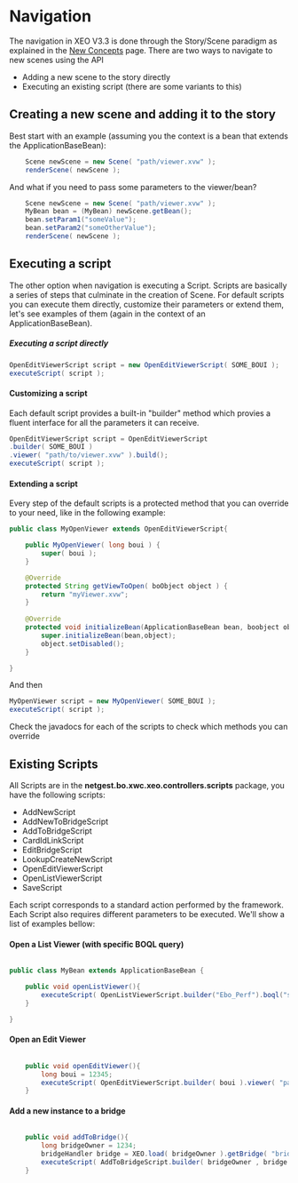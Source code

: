 # Navigation

The navigation in XEO V3.3 is done through the Story/Scene paradigm as explained in the [New Concepts](New_Concepts) page. There are two ways to navigate to new scenes using the API
- Adding a new scene to the story directly
- Executing an existing script (there are some variants to this)

## Creating a new scene and adding it to the story

Best start with an example (assuming you the context is a bean that extends the ApplicationBaseBean):

```java
    Scene newScene = new Scene( "path/viewer.xvw" );
    renderScene( newScene );
```

And what if you need to pass some parameters to the viewer/bean?

```java
	Scene newScene = new Scene( "path/viewer.xvw" );
    MyBean bean = (MyBean) newScene.getBean();
    bean.setParam1("someValue");
    bean.setParam2("someOtherValue");
    renderScene( newScene );
```


## Executing a script

The other option when navigation is executing a Script. Scripts are basically a series of steps that culminate in the creation of Scene. For default scripts you can execute them directly, customize their parameters or extend them, let's see examples of them (again in the context of an ApplicationBaseBean).

##### Executing a script directly
```java
OpenEditViewerScript script = new OpenEditViewerScript( SOME_BOUI );
executeScript( script );
```

#### Customizing a script

Each default script provides a built-in "builder" method which provies a fluent interface for all the parameters it can receive.

```java
OpenEditViewerScript script = OpenEditViewerScript
.builder( SOME_BOUI )
.viewer( "path/to/viewer.xvw" ).build();
executeScript( script );

```

#### Extending a script

Every step of the default scripts is a protected method that you can override to your need, like in the following example:

```java
public class MyOpenViewer extends OpenEditViewerScript{

    public MyOpenViewer( long boui ) {
        super( boui );
    }

    @Override
    protected String getViewToOpen( boObject object ) {
        return "myViewer.xvw";
    }
    
    @Override
    protected void initializeBean(ApplicationBaseBean bean, boobject object){
    	super.initializeBean(bean,object);
        object.setDisabled();
    }

}
```
And then
```java
MyOpenViewer script = new MyOpenViewer( SOME_BOUI );
executeScript( script );
```

Check the javadocs for each of the scripts to check which methods you can override


## Existing Scripts

All Scripts are in the **netgest.bo.xwc.xeo.controllers.scripts** package, you have the following scripts:

- AddNewScript
- AddNewToBridgeScript 
- AddToBridgeScript
- CardIdLinkScript
- EditBridgeScript
- LookupCreateNewScript
- OpenEditViewerScript
- OpenListViewerScript
- SaveScript

Each script corresponds to a standard action performed by the framework. Each Script also requires different parameters to be executed. We'll show a list of examples bellow:

#### Open a List Viewer (with specific BOQL query)

```java

public class MyBean extends ApplicationBaseBean {

	public void openListViewer(){
		executeScript( OpenListViewerScript.builder("Ebo_Perf").boql("select EBo_Perf where username like 'P%' ").build() );
	}

}

```
#### Open an Edit Viewer

```java

	public void openEditViewer(){
    	long boui = 12345;
        executeScript( OpenEditViewerScript.builder( boui ).viewer( "path/to/viewer" ).build() );
    }

```
#### Add a new instance to a bridge

```java

	public void addToBridge(){
    	long bridgeOwner = 1234;
		bridgeHandler bridge = XEO.load( bridgeOwner ).getBridge( "bridgeName" );
		executeScript( AddToBridgeScript.builder( bridgeOwner , bridge ).boql( "select Ebo_Perf where state = '1' " ).build() );
    }

```
